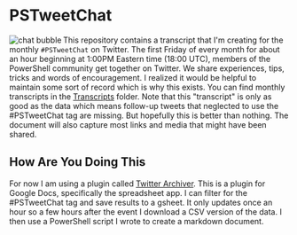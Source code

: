 # PSTweetChat
<img src=assets/talkbubble.png align='left' alt='chat bubble'> This repository contains a transcript that I'm creating for the monthly `#PSTweetChat` on Twitter. The first Friday of every month for about an hour beginning at 1:00PM Eastern time (18:00 UTC), members of the PowerShell community get together on Twitter. We share experiences, tips, tricks and words of encouragement. I realized it would be helpful to maintain some sort of record which is why this exists. You can find monthly transcripts in the [Transcripts](./transcripts) folder. Note that this "transcript" is only as good as the data which means follow-up tweets that neglected to use the #PSTweetChat tag are missing. But hopefully this is better than nothing. The document will also capture most links and media that might have been shared.

## How Are You Doing This

For now I am using a plugin called [Twitter Archiver](https://www.labnol.org/internet/save-twitter-hashtag-tweets/6505). This is a plugin for Google Docs, specifically the spreadsheet app. I can filter for the #PSTweetChat tag and save results to a gsheet. It only updates once an hour so a few hours after the event I download a CSV version of the data. I then use a PowerShell script I wrote to create a markdown document.
